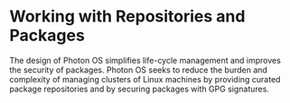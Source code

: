 # Working with Repositories and Packages

The design of Photon OS simplifies life-cycle management and improves the security of packages. Photon OS seeks to reduce the burden and complexity of managing clusters of Linux machines by providing curated package repositories and by securing packages with GPG signatures. 